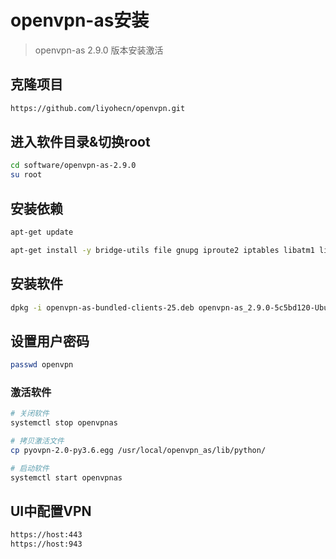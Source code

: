 # openvpn-as安装

> openvpn-as 2.9.0 版本安装激活



## 克隆项目

```bash
https://github.com/liyohecn/openvpn.git
```



## 进入软件目录&切换root

```bash
cd software/openvpn-as-2.9.0
su root
```



## 安装依赖

```bash
apt-get update 

apt-get install -y bridge-utils file gnupg iproute2 iptables libatm1 libelf1 libexpat1 libip4tc0 libip6tc0 libiptc0 liblzo2-2 libmagic-mgc libmagic1 libmariadb3 libmnl0 libmpdec2 libmysqlclient20 libnetfilter-conntrack3 libnfnetlink0 libpcap0.8 libpython3-stdlib libpython3.6-minimal libpython3.6-stdlib libxtables12 mime-support multiarch-support mysql-common net-tools python3 python3-decorator python3-ldap3 python3-migrate python3-minimal python3-mysqldb python3-pbr python3-pkg-resources python3-pyasn1 python3-six python3-sqlalchemy python3-sqlparse python3-tempita python3.6 python3.6-minimal sqlite3 xz-utils

```



## 安装软件

```bash
dpkg -i openvpn-as-bundled-clients-25.deb openvpn-as_2.9.0-5c5bd120-Ubuntu18_amd64.deb
```



## 设置用户密码

```bash
passwd openvpn
```



### 激活软件

```bash
# 关闭软件
systemctl stop openvpnas

# 拷贝激活文件
cp pyovpn-2.0-py3.6.egg /usr/local/openvpn_as/lib/python/

# 启动软件
systemctl start openvpnas
```



## UI中配置VPN

```bash
https://host:443
https://host:943
```

